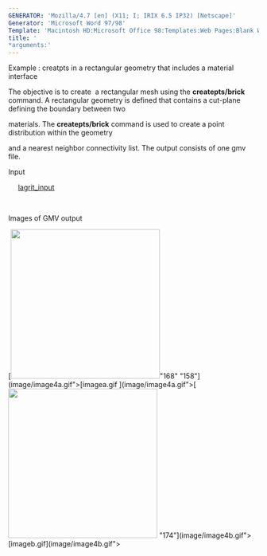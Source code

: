 ```yaml
---
GENERATOR: 'Mozilla/4.7 [en] (X11; I; IRIX 6.5 IP32) [Netscape]'
Generator: 'Microsoft Word 97/98'
Template: 'Macintosh HD:Microsoft Office 98:Templates:Web Pages:Blank Web Page'
title: '
*arguments:'
---
```


 Example : creatpts in a rectangular geometry that includes a material
 interface

  The objective is to create  a rectangular mesh using the
  **createpts/brick** command.
  A rectangular geometry is defined that contains a cut-plane defining
  the boundary between two

  materials. The **createpts/brick** command is used to create a point
  distribution within the geometry

  and a nearest neighbor connectivity list. The output consists of one
  gmv file.

 Input

      [lagrit\_input](../lagrit_input4)

  

 Images of GMV output

 [<img height="300" width="300" src="https://lanl.github.io/LaGriT/docsassets/images/image4tn.gif">"168"
 "158"](image/image4a.gif">[imagea.gif ](image/image4a.gif">[<img height="300" width="300" src="https://lanl.github.io/LaGriT/docsassets/images/image4btn.gif">
 "174"](image/image4b.gif">[imageb.gif](image/image4b.gif">
